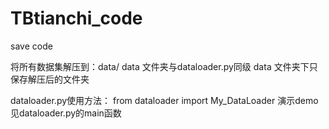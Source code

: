 # TBtianchi_code
save code

将所有数据集解压到：data/
data 文件夹与dataloader.py同级
data 文件夹下只保存解压后的文件夹

dataloader.py使用方法：
from dataloader import My_DataLoader
演示demo见dataloader.py的main函数

